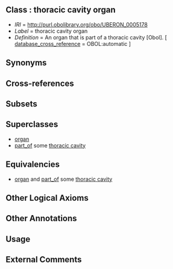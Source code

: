 
## Class : thoracic cavity organ

 * *IRI* = http://purl.obolibrary.org/obo/UBERON_0005178
 * *Label* = thoracic cavity organ
 * *Definition* = An organ that is part of a thoracic cavity [Obol]. [ [database_cross_reference](../../ef/oboInOwl#hasDbXref.md) = OBOL:automatic ]

## Synonyms


## Cross-references


## Subsets


## Superclasses

 * [organ](../../UBERON/62/UBERON_0000062.md)
 * [part_of](../../BFO/50/BFO_0000050.md) some [thoracic cavity](../../UBERON/24/UBERON_0002224.md)

## Equivalencies

 * [organ](../../UBERON/62/UBERON_0000062.md) and [part_of](../../BFO/50/BFO_0000050.md) some [thoracic cavity](../../UBERON/24/UBERON_0002224.md)

## Other Logical Axioms


## Other Annotations


## Usage


## External Comments

